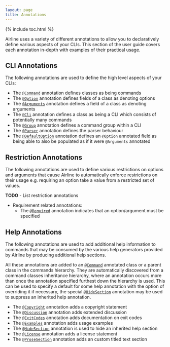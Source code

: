 ```yaml
---
layout: page
title: Annotations
---
```


{% include toc.html %}

Airline uses a variety of different annotations to allow you to declaratively define various aspects of your CLIs.  This section of the user guide covers each annotation in-depth with examples of their practical usage.

## CLI Annotations

The following annotations are used to define the high level aspects of your CLIs:

- The [`@Command`](command.html) annotation defines classes as being commands
- The [`@Option`](option.html) annotation defines fields of a class as denoting options
- The [`@Arguments`](arguments.html) annotation defines a field of a class as denoting arguments
- The [`@Cli`](cli.html) annotation defines a class as being a CLI which consists of potentially many commands
- The [`@Group`](group.html) annotation defines a command group within a CLI
- The [`@Parser`](parser.html) annotation defines the parser behaviour
- The [`@DefaultOption`](default-option.html) annotation defines an `@Option` annotated field as being able to also be populated as if it were `@Arguments` annotated

## Restriction Annotations

The following annotations are used to define various restrictions on options and arguments that cause Airline to automatically enforce restrictions on their usage e.g. requiring an option take a value from a restricted set of values.

**TODO** - List restriction annotations

- Requirement related annotations:
    - The [`@Required`](required.html) annotation indicates that an option/argument must be specified

## Help Annotations

The following annotations are used to add additional help information to commands that may be consumed by the various help generators provided by Airline by producing additional help sections.

All these annotations are added to an [`@Command`](command.html) annotated class or a parent class in the commands hierarchy.  They are automatically discovered from a command classes inheritance hierarchy, where an annotation occurs more than once the annotation specified furthest down the hierarchy is used.  This can be used to specify a default for some help annotation with the option of overriding it if necessary, the special [`@HideSection`](hide-section.html) annotation may be used to suppress an inherited help annotation.

- The [`@Copyright`](copyright.html) annotation adds a copyright statement
- The [`@Discussion`](discussion.html) annotation adds extended discussion 
- The [`@ExitCodes`](exit-codes.html) annotation adds documentation on exit codes
- The [`@Examples`](examples.html) annotation adds usage examples
- The [`@HideSection`](hide-section.html) annotation is used to hide an inherited help section
- The [`@License`](license.html) annotation adds a license statement
- The [`@ProseSection`](prose-section.html) annotation adds an custom titled text section